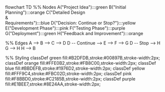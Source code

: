 flowchart TD
%% Nodes
A("Project Idea"):::green
B("Initial Planning"):::orange
C("Detailed Design <br> & <br> Requirements"):::blue
D{"Decision: Continue or Stop?"}:::yellow
E("Development Phase"):::pink
F("Testing Phase"):::purple
G("Deployment"):::green
H("Feedback and Improvement"):::orange

%% Edges
A --> B --> C --> D
D -- Continue --> E --> F --> G
D -- Stop --> H
G --> H
H --> B

%% Styling
classDef green fill:#B2DFDB,stroke:#00897B,stroke-width:2px;
classDef orange fill:#FFE0B2,stroke:#FB8C00,stroke-width:2px;
classDef blue fill:#BBDEFB,stroke:#1976D2,stroke-width:2px;
classDef yellow fill:#FFF9C4,stroke:#FBC02D,stroke-width:2px;
classDef pink fill:#F8BBD0,stroke:#C2185B,stroke-width:2px;
classDef purple fill:#E1BEE7,stroke:#8E24AA,stroke-width:2px;
